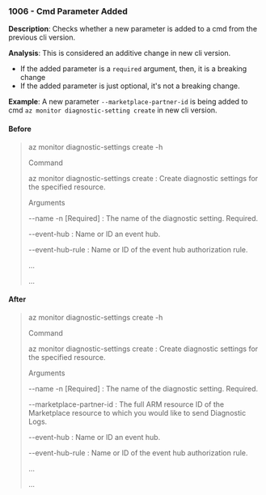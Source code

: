 ### 1006 - Cmd Parameter Added

**Description**: Checks whether a new parameter is added to a cmd from the previous cli version. 

**Analysis**: This is considered an additive change in new cli version. 
* If the added parameter is a `required` argument, then, it is a breaking change
* If the added parameter is just optional, it's not a breaking change.

**Example**: A new parameter `--marketplace-partner-id` is being added to cmd `az monitor diagnostic-setting create` in new cli version.

#### Before
> az monitor diagnostic-settings create -h 
> 
> Command
>   
> az monitor diagnostic-settings create : Create diagnostic settings for the specified resource.
>
> Arguments
> 
> --name -n [Required] : The name of the diagnostic setting. Required.
> 
> --event-hub : Name or ID an event hub. 
> 
> --event-hub-rule : Name or ID of the event hub authorization rule.
> 
> ...
> 
> ...
> 

#### After 
> az monitor diagnostic-settings create -h 
> 
> Command
>   
> az monitor diagnostic-settings create : Create diagnostic settings for the specified resource.
>
> Arguments
> 
> --name -n [Required] : The name of the diagnostic setting. Required.
> 
> --marketplace-partner-id : The full ARM resource ID of the Marketplace resource to which you would like to send Diagnostic Logs.
> 
> --event-hub : Name or ID an event hub. 
> 
> --event-hub-rule : Name or ID of the event hub authorization rule.
> 
> ...
> 
> ...
> 